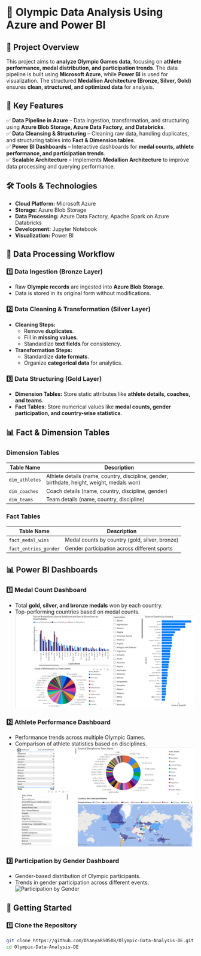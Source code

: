 # 🏅 Olympic Data Analysis Using Azure and Power BI  

## 📌 Project Overview  
This project aims to **analyze Olympic Games data**, focusing on **athlete performance, medal distribution, and participation trends**. The data pipeline is built using **Microsoft Azure**, while **Power BI** is used for visualization. The structured **Medallion Architecture (Bronze, Silver, Gold)** ensures **clean, structured, and optimized data** for analysis.  

## 🎯 Key Features  
✅ **Data Pipeline in Azure** – Data ingestion, transformation, and structuring using **Azure Blob Storage, Azure Data Factory, and Databricks**.  
✅ **Data Cleansing & Structuring** – Cleaning raw data, handling duplicates, and structuring tables into **Fact & Dimension tables**.  
✅ **Power BI Dashboards** – Interactive dashboards for **medal counts, athlete performance, and participation trends**.  
✅ **Scalable Architecture** – Implements **Medallion Architecture** to improve data processing and querying performance.  

## 🛠️ Tools & Technologies  
- **Cloud Platform:** Microsoft Azure  
- **Storage:** Azure Blob Storage  
- **Data Processing:** Azure Data Factory, Apache Spark on Azure Databricks  
- **Development:** Jupyter Notebook  
- **Visualization:** Power BI  

## 📂 Data Processing Workflow  
### **1️⃣ Data Ingestion (Bronze Layer)**  
- Raw **Olympic records** are ingested into **Azure Blob Storage**.  
- Data is stored in its original form without modifications.  

### **2️⃣ Data Cleaning & Transformation (Silver Layer)**  
- **Cleaning Steps:**  
  - Remove **duplicates**.  
  - Fill in **missing values**.  
  - Standardize **text fields** for consistency.  
- **Transformation Steps:**  
  - Standardize **date formats**.  
  - Organize **categorical data** for analytics.  

### **3️⃣ Data Structuring (Gold Layer)**  
- **Dimension Tables:** Store static attributes like **athlete details, coaches, and teams**.  
- **Fact Tables:** Store numerical values like **medal counts, gender participation, and country-wise statistics**.  

## 📊 Fact & Dimension Tables  
### **Dimension Tables**  
| Table Name         | Description |  
|--------------------|------------|  
| `dim_athletes`    | Athlete details (name, country, discipline, gender, birthdate, height, weight, medals won) |  
| `dim_coaches`     | Coach details (name, country, discipline, gender) |  
| `dim_teams`       | Team details (name, country, discipline) |  

### **Fact Tables**  
| Table Name          | Description |  
|---------------------|------------|  
| `fact_medal_wins`  | Medal counts by country (gold, silver, bronze) |  
| `fact_entries_gender` | Gender participation across different sports |  

## 📊 Power BI Dashboards  

### **1️⃣ Medal Count Dashboard**  
- Total **gold, silver, and bronze medals** won by each country.  
- Top-performing countries based on medal counts.  
![Medal Count Dashboard](output/Dashboard1.png)  

### **2️⃣ Athlete Performance Dashboard**  
- Performance trends across multiple Olympic Games.  
- Comparison of athlete statistics based on disciplines.  
![Athlete Performance](output/Dashboard2.png)  

### **3️⃣ Participation by Gender Dashboard**  
- Gender-based distribution of Olympic participants.  
- Trends in gender participation across different events.  
![Participation by Gender](images/gender_participation.png)  

## 🚀 Getting Started  

### **1️⃣ Clone the Repository**  
```sh
git clone https://github.com/DhanyaRS0508/Olympic-Data-Analysis-DE.git
cd Olympic-Data-Analysis-DE
